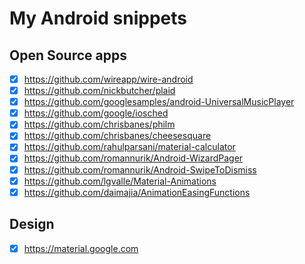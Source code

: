 # My Android snippets

## Open Source apps
- [x] https://github.com/wireapp/wire-android
- [x] https://github.com/nickbutcher/plaid
- [x] https://github.com/googlesamples/android-UniversalMusicPlayer
- [x] https://github.com/google/iosched
- [x] https://github.com/chrisbanes/philm
- [x] https://github.com/chrisbanes/cheesesquare
- [x] https://github.com/rahulparsani/material-calculator
- [x] https://github.com/romannurik/Android-WizardPager
- [x] https://github.com/romannurik/Android-SwipeToDismiss
- [x] https://github.com/lgvalle/Material-Animations
- [x] https://github.com/daimajia/AnimationEasingFunctions

## Design
- [x] https://material.google.com

























